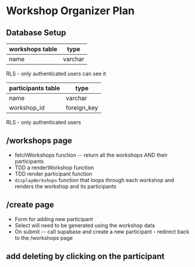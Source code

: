 # Workshop Organizer Plan

## Database Setup

| workshops table | type    |
| --------------- | ------- |
| name            | varchar |

RLS - only authenticated users can see it

| participants table | type        |
| ------------------ | ----------- |
| name               | varchar     |
| workshop_id        | foreign_key |

RLS - only authenticated users

## /workshops page

-   fetchWorkshops function -- return all the workshops AND their participants
-   TDD a renderWorkshop function
-   TDD render participant function
-   `displayWorkshops` function that loops through each workshop and renders the workshop and its participants

## /create page

-   Form for adding new participant
-   Select will need to be generated using the workshop data
-   On submit -- call supabase and create a new participant - redirect back to the /workshops page

## add deleting by clicking on the participant